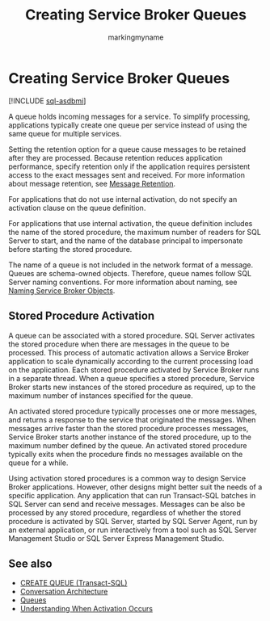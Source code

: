 ﻿---
title: Creating Service Broker Queues
description: "A queue holds incoming messages for a service."
ms.prod: sql
ms.technology: configuration
ms.topic: conceptual
author: markingmyname
ms.author: maghan
ms.reviewer: mikeray
ms.date: "03/30/2022"
---

# Creating Service Broker Queues

[!INCLUDE [sql-asdbmi](../../includes/applies-to-version/sql-asdbmi.md)]

A queue holds incoming messages for a service. To simplify processing, applications typically create one queue per service instead of using the same queue for multiple services.

Setting the retention option for a queue cause messages to be retained after they are processed. Because retention reduces application performance, specify retention only if the application requires persistent access to the exact messages sent and received. For more information about message retention, see [Message Retention](message-retention.md).

For applications that do not use internal activation, do not specify an activation clause on the queue definition.

For applications that use internal activation, the queue definition includes the name of the stored procedure, the maximum number of readers for SQL Server to start, and the name of the database principal to impersonate before starting the stored procedure.

The name of a queue is not included in the network format of a message. Queues are schema-owned objects. Therefore, queue names follow SQL Server naming conventions. For more information about naming, see [Naming Service Broker Objects](naming-service-broker-objects.md).

## Stored Procedure Activation

A queue can be associated with a stored procedure. SQL Server activates the stored procedure when there are messages in the queue to be processed. This process of automatic activation allows a Service Broker application to scale dynamically according to the current processing load on the application. Each stored procedure activated by Service Broker runs in a separate thread. When a queue specifies a stored procedure, Service Broker starts new instances of the stored procedure as required, up to the maximum number of instances specified for the queue.

An activated stored procedure typically processes one or more messages, and returns a response to the service that originated the messages. When messages arrive faster than the stored procedure processes messages, Service Broker starts another instance of the stored procedure, up to the maximum number defined by the queue. An activated stored procedure typically exits when the procedure finds no messages available on the queue for a while.

Using activation stored procedures is a common way to design Service Broker applications. However, other designs might better suit the needs of a specific application. Any application that can run Transact-SQL batches in SQL Server can send and receive messages. Messages can be also be processed by any stored procedure, regardless of whether the stored procedure is activated by SQL Server, started by SQL Server Agent, run by an external application, or run interactively from a tool such as SQL Server Management Studio or SQL Server Express Management Studio.

## See also
- [CREATE QUEUE (Transact-SQL)](../../t-sql/statements/create-queue-transact-sql.md)
- [Conversation Architecture](conversation-architecture.md)
- [Queues](queues.md)
- [Understanding When Activation Occurs](understanding-when-activation-occurs.md)